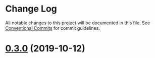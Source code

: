 # Change Log

All notable changes to this project will be documented in this file.
See [Conventional Commits](https://conventionalcommits.org) for commit guidelines.

# [0.3.0](https://172.20.2.10/yuanjinhui/hd-utils/compare/hd-md-loader@0.2.2...hd-md-loader@0.3.0) (2019-10-12)
